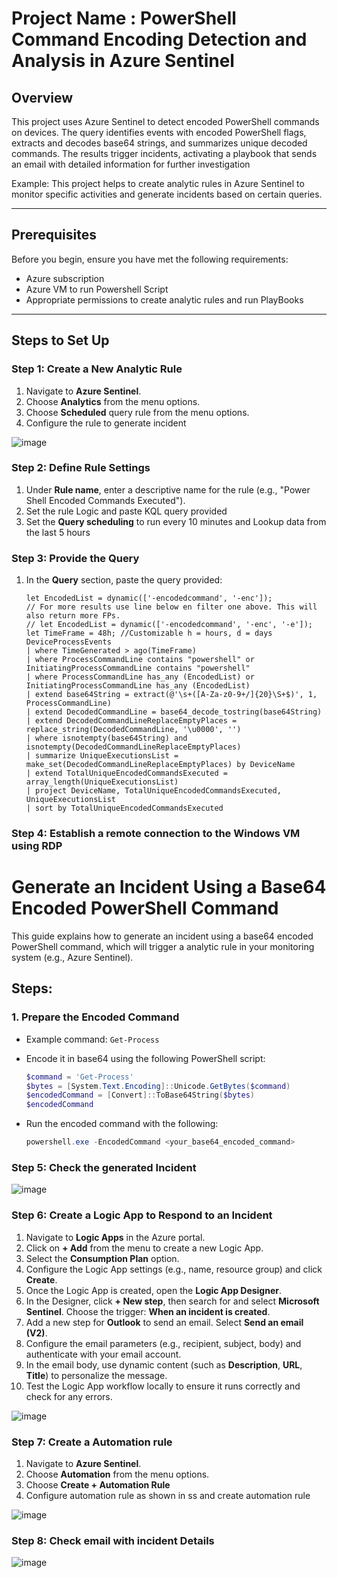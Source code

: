 # Project Name : PowerShell Command Encoding Detection and Analysis in Azure Sentinel

## Overview
This project uses Azure Sentinel to detect encoded PowerShell commands on devices. The query identifies events with encoded PowerShell flags, extracts and decodes base64 strings, and summarizes unique decoded commands. The results trigger incidents, activating a playbook that sends an email with detailed information for further investigation

Example:
This project helps to create analytic rules in Azure Sentinel to monitor specific activities and generate incidents based on certain queries.

---

## Prerequisites
Before you begin, ensure you have met the following requirements:

- Azure subscription
- Azure VM to run Powershell Script
- Appropriate permissions to create analytic rules and run PlayBooks

---

## Steps to Set Up

### Step 1: Create a New Analytic Rule
1. Navigate to **Azure Sentinel**.
2. Choose **Analytics** from the menu options.
3. Choose **Scheduled** query rule from the menu options.
4. Configure the rule to generate incident
   
![image](https://github.com/user-attachments/assets/dbff75cb-6d5e-43a8-94d5-3e811d0552ff)


### Step 2: Define Rule Settings
1. Under **Rule name**, enter a descriptive name for the rule (e.g., "Power Shell Encoded Commands Executed").
2. Set the rule Logic and paste KQL query provided
3. Set the **Query scheduling** to run every 10 minutes and Lookup data from the last 5 hours

### Step 3: Provide the Query
1. In the **Query** section, paste the query provided:
   
   ```kusto
   let EncodedList = dynamic(['-encodedcommand', '-enc']); 
   // For more results use line below en filter one above. This will also return more FPs.
   // let EncodedList = dynamic(['-encodedcommand', '-enc', '-e']);
   let TimeFrame = 48h; //Customizable h = hours, d = days
   DeviceProcessEvents
   | where TimeGenerated > ago(TimeFrame)
   | where ProcessCommandLine contains "powershell" or InitiatingProcessCommandLine contains "powershell"
   | where ProcessCommandLine has_any (EncodedList) or InitiatingProcessCommandLine has_any (EncodedList)
   | extend base64String = extract(@'\s+([A-Za-z0-9+/]{20}\S+$)', 1, ProcessCommandLine)
   | extend DecodedCommandLine = base64_decode_tostring(base64String)
   | extend DecodedCommandLineReplaceEmptyPlaces = replace_string(DecodedCommandLine, '\u0000', '')
   | where isnotempty(base64String) and isnotempty(DecodedCommandLineReplaceEmptyPlaces)
   | summarize UniqueExecutionsList = make_set(DecodedCommandLineReplaceEmptyPlaces) by DeviceName
   | extend TotalUniqueEncodedCommandsExecuted = array_length(UniqueExecutionsList)
   | project DeviceName, TotalUniqueEncodedCommandsExecuted, UniqueExecutionsList
   | sort by TotalUniqueEncodedCommandsExecuted

### Step 4: Establish a remote connection to the Windows VM using RDP
# Generate an Incident Using a Base64 Encoded PowerShell Command

This guide explains how to generate an incident using a base64 encoded PowerShell command, which will trigger a analytic rule in your monitoring system (e.g., Azure Sentinel).

## Steps:

### 1. Prepare the Encoded Command
- Example command: `Get-Process`
- Encode it in base64 using the following PowerShell script:
  
  ```powershell
  $command = 'Get-Process'
  $bytes = [System.Text.Encoding]::Unicode.GetBytes($command)
  $encodedCommand = [Convert]::ToBase64String($bytes)
  $encodedCommand
  
- Run the encoded command with the following:

   ```powershell
   powershell.exe -EncodedCommand <your_base64_encoded_command>

### Step 5: Check the generated Incident

![image](https://github.com/user-attachments/assets/7bfb7e57-965a-4175-bf29-311f6247f95b)

### Step 6: Create a Logic App to Respond to an Incident

1. Navigate to **Logic Apps** in the Azure portal.
2. Click on **+ Add** from the menu to create a new Logic App.
3. Select the **Consumption Plan** option.
4. Configure the Logic App settings (e.g., name, resource group) and click **Create**.
5. Once the Logic App is created, open the **Logic App Designer**.
6. In the Designer, click **+ New step**, then search for and select **Microsoft Sentinel**. Choose the trigger: **When an incident is created**.
7. Add a new step for **Outlook** to send an email. Select **Send an email (V2)**.
8. Configure the email parameters (e.g., recipient, subject, body) and authenticate with your email account.
9. In the email body, use dynamic content (such as **Description**, **URL**, **Title**) to personalize the message.
10. Test the Logic App workflow locally to ensure it runs correctly and check for any errors.

![image](https://github.com/user-attachments/assets/875e5fdd-b335-45ae-8a7b-f59081ae2ea3)

### Step 7: Create a Automation rule 
1. Navigate to **Azure Sentinel**.
2. Choose **Automation** from the menu options.
3. Choose **Create + Automation Rule** 
4. Configure automation rule as shown in ss and create automation rule

![image](https://github.com/user-attachments/assets/6a5e3bd0-7fe2-48c7-bb43-d96587c128fe)

### Step 8: Check email with incident Details

![image](https://github.com/user-attachments/assets/faf6657e-5443-480c-a0ec-a383d056f299)








